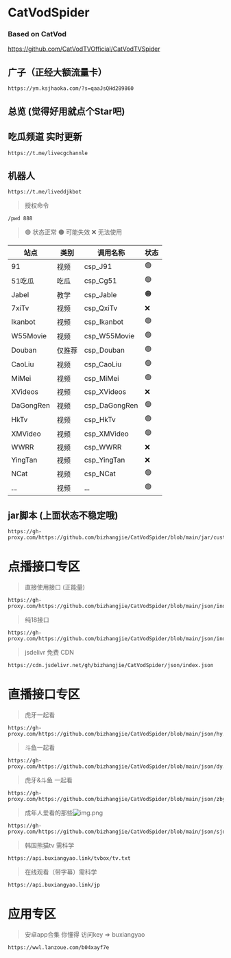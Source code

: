 # CatVodSpider
### Based on CatVod
https://github.com/CatVodTVOfficial/CatVodTVSpider

## 广子（正经大额流量卡）
```
https://ym.ksjhaoka.com/?s=qaaJsQHd289860
```

## 总览 (觉得好用就点个Star吧)

## 吃瓜频道 实时更新
```shell
https://t.me/livecgchannle
```

## 机器人
```shell
https://t.me/liveddjkbot
```
> 授权命令
```shell
/pwd 888
```

> 🟢 状态正常
> 🟠 可能失效
> ❌ 无法使用

| **站点**   | **类别** | **调用名称**      | **状态** |
|----------|--------|---------------| ------- |
| 91       | 视频     | csp_J91       | 🟢      |
| 51吃瓜     | 吃瓜     | csp_Cg51      | 🟢      |
| Jabel    | 教学     | csp_Jable     | 🟠      |
| 7xiTv    | 视频     | csp_QxiTv     | ❌       |
| Ikanbot  | 视频     | csp_Ikanbot   | 🟢      |
| W55Movie | 视频     | csp_W55Movie  | 🟢      |
| Douban   | 仅推荐    | csp_Douban    | 🟢      |
| CaoLiu   | 视频     | csp_CaoLiu    | 🟢      |
| MiMei    | 视频     | csp_MiMei     | 🟢      |
| XVideos  | 视频     | csp_XVideos   | ❌       |
| DaGongRen | 视频     | csp_DaGongRen | 🟢      |
| HkTv     | 视频     | csp_HkTv      | 🟢      |
| XMVideo  | 视频     | csp_XMVideo   | 🟢      |
| WWRR     | 视频     | csp_WWRR      | ❌       |
| YingTan  | 视频     | csp_YingTan   | ❌       |
| NCat     | 视频     | csp_NCat      | 🟢      |
| ...      | 视频     | ...           | 🟢      |


## jar脚本 (上面状态不稳定哦)
```shell
https://gh-proxy.com/https://github.com/bizhangjie/CatVodSpider/blob/main/jar/custom_spider.jar
```

# 点播接口专区

> 直接使用接口 (正能量)
```shell
https://gh-proxy.com/https://github.com/bizhangjie/CatVodSpider/blob/main/json/index.json
```

> 纯18接口
```shell
https://gh-proxy.com/https://github.com/bizhangjie/CatVodSpider/blob/main/json/index18.json
```

> jsdelivr 免费 CDN
```shell
https://cdn.jsdelivr.net/gh/bizhangjie/CatVodSpider/json/index.json
```

# 直播接口专区

> 虎牙一起看
```shell
https://gh-proxy.com/https://github.com/bizhangjie/CatVodSpider/blob/main/json/hy.txt
```

> 斗鱼一起看
```shell
https://gh-proxy.com/https://github.com/bizhangjie/CatVodSpider/blob/main/json/dy.txt
```

> 虎牙&斗鱼 一起看
```shell
https://gh-proxy.com/https://github.com/bizhangjie/CatVodSpider/blob/main/json/zbyqk.txt
```

> 成年人爱看的那些![img.png](img.png)
```shell
https://gh-proxy.com/https://github.com/bizhangjie/CatVodSpider/blob/main/json/sjdy.txt
```

> 韩国熊猫tv 需科学
```shell
https://api.buxiangyao.link/tvbox/tv.txt
```

> 在线观看（带字幕）需科学
```shell
https://api.buxiangyao.link/jp
```

# 应用专区

> 安卓app合集 你懂得 访问key => buxiangyao
```shell
https://wwl.lanzoue.com/b04xayf7e
```
